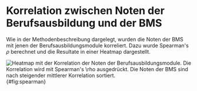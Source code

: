 # Korrelation zwischen Noten der Berufsausbildung und der BMS

Wie in der Methodenbeschreibung dargelegt, wurden die Noten der BMS mit
jenen der Berufsausbildungsmodule korreliert. Dazu wurde Spearman's
$\rho$ berechnet und die Resultate in einer Heatmap dargestellt.

![Heatmap mit der Korrelation der Noten der Berufsausbildungsmodule. Die
Korrelation wird mit Spearman's $\rho$ ausgedrückt. Die Noten der BMS
sind nach steigender mittlerer Korrelation
sortiert.](docs/graphics/spearmankorrelationen_heatmap.svg){#fig:spearman}
